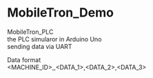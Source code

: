 # MobileTron_Demo
MobileTron_PLC<br>
the PLC simularor in Arduino Uno<br>
sending data via UART<br>

Data format<br>
<MACHINE_ID>,<DATETIME>,<DATA_1>,<DATA_2>,<DATA_3>
